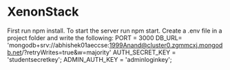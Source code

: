 # XenonStack
First run npm install.
To start the server run npm start.
Create a .env file in a project folder and write the following: 
PORT = 3000
DB_URL= 'mongodb+srv://abhishek01aeccse:1999Anand@cluster0.zgmmcxj.mongodb.net/?retryWrites=true&w=majority'
AUTH_SECRET_KEY = 'studentsecretkey';
ADMIN_AUTH_KEY = 'adminloginkey';
